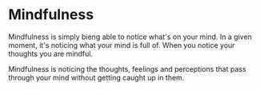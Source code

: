 # Mindfulness

Mindfulness is simply bieng able to notice what's on your mind.
In a given moment, it's noticing what your mind is full of.
When you notice your thoughts you are mindful.

Mindfulness is noticing the thoughts, feelings and perceptions that pass through your mind without getting caught up in them.
